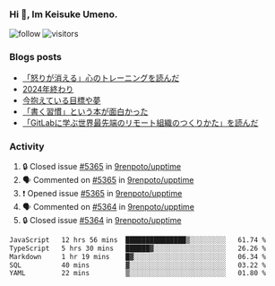 ### Hi 👋, Im Keisuke Umeno.

<!--
**9renpoto/9renpoto** is a ✨ _special_ ✨ repository because its `README.md` (this file) appears on your GitHub profile.

Here are some ideas to get you started:

- 🔭 I’m currently working on ...
- 🌱 I’m currently learning ...
- 👯 I’m looking to collaborate on ...
- 🤔 I’m looking for help with ...
- 💬 Ask me about ...
- 📫 How to reach me: ...
- 😄 Pronouns: ...
- ⚡ Fun fact: ...
-->

![follow](https://img.shields.io/github/followers/9renpoto?label=Follow&style=social)
![visitors](https://komarev.com/ghpvc/?username=9renpoto&label=Profile%20views&color=0e75b6&style=flat)

### Blogs posts

<!-- BLOG-POST-LIST:START -->
- [「怒りが消える」心のトレーニングを読んだ](https://9renpoto.win/entry/2025/02/01/anger-management)
- [2024年終わり](https://9renpoto.win/entry/2024/12/31/2024-end)
- [今抱えている目標や夢](https://9renpoto.win/entry/2024/12/02/objective)
- [「書く習慣」という本が面白かった](https://9renpoto.win/entry/2024/11/11/leave_a_feeling_sad)
- [「GitLabに学ぶ世界最先端のリモート組織のつくりかた」を読んだ](https://9renpoto.win/entry/2024/09/10/remote_organization)
<!-- BLOG-POST-LIST:END -->

### Activity

<!--START_SECTION:activity-->
1. 🔒 Closed issue [#5365](https://github.com/9renpoto/upptime/issues/5365) in [9renpoto/upptime](https://github.com/9renpoto/upptime)
2. 🗣 Commented on [#5365](https://github.com/9renpoto/upptime/issues/5365#issuecomment-2636511791) in [9renpoto/upptime](https://github.com/9renpoto/upptime)
3. ❗ Opened issue [#5365](https://github.com/9renpoto/upptime/issues/5365) in [9renpoto/upptime](https://github.com/9renpoto/upptime)
4. 🗣 Commented on [#5364](https://github.com/9renpoto/upptime/issues/5364#issuecomment-2636458966) in [9renpoto/upptime](https://github.com/9renpoto/upptime)
5. 🔒 Closed issue [#5364](https://github.com/9renpoto/upptime/issues/5364) in [9renpoto/upptime](https://github.com/9renpoto/upptime)
<!--END_SECTION:activity-->

<!--START_SECTION:waka-->

```txt
JavaScript   12 hrs 56 mins  ███████████████▒░░░░░░░░░   61.74 %
TypeScript   5 hrs 30 mins   ██████▓░░░░░░░░░░░░░░░░░░   26.26 %
Markdown     1 hr 19 mins    █▓░░░░░░░░░░░░░░░░░░░░░░░   06.34 %
SQL          40 mins         ▓░░░░░░░░░░░░░░░░░░░░░░░░   03.22 %
YAML         22 mins         ▒░░░░░░░░░░░░░░░░░░░░░░░░   01.80 %
```

<!--END_SECTION:waka-->
